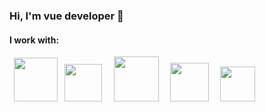 ### Hi, I'm vue developer 👋
<h4>I work with:</h4>
<code> <img src="https://cdn3.iconfinder.com/data/icons/glypho-social-and-other-logos/64/logo-html5-circle-512.png" height="70px" width="70px"> </code>
<code><img src="https://www.citypng.com/public/uploads/small/11662224348dive19y2yfxhcf5ymxrmuwjfwqwfndj6x2jy9ab9n9o2cobcfv0ksoufkh0ucal88lvftnlmkocgeavwlbrcuysvkhz0ju0jsz83.png" height="60px" width="60px"> </code>
<code> <img src="https://www.freepnglogos.com/uploads/javascript/js-circle-black-design-logo-30.png" height="72px" width="72px"> </code>
<code> <img src="https://res.cloudinary.com/teepublic/image/private/s--VZG1dDZH--/c_crop,x_10,y_10/c_fit,h_830/c_crop,g_north_west,h_1038,w_1038,x_-167,y_-104/l_upload:v1565806151:production:blanks:vdbwo35fw6qtflw9kezw/fl_layer_apply,g_north_west,x_-278,y_-215/b_rgb:262c3a/c_limit,f_auto,h_630,q_90,w_630/v1650277289/production/designs/29501940_0.jpg" height="62px" width="62px"> </code>
<code> <img src="https://www.rlogical.com/wp-content/uploads/2021/10/image_2021_09_28T11_46_48_189Z.png" height="56px" width="56px"> </code>
